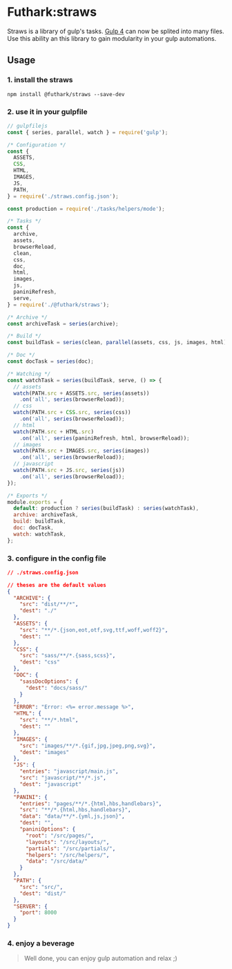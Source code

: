 # Futhark:straws

Straws is a library of gulp's tasks.
[Gulp 4](https://gulpjs.com/) can now be splited into many files. Use this ability an this library to gain modularity in your gulp automations.

## Usage

### 1. install the straws

```shell
npm install @futhark/straws --save-dev
```

### 2. use it in your gulpfile

```javascript
// gulpfilejs
const { series, parallel, watch } = require('gulp');

/* Configuration */
const {
  ASSETS,
  CSS,
  HTML,
  IMAGES,
  JS,
  PATH,
} = require('./straws.config.json');

const production = require('./tasks/helpers/mode');

/* Tasks */
const {
  archive,
  assets,
  browserReload,
  clean,
  css,
  doc,
  html,
  images,
  js,
  paniniRefresh,
  serve,
} = require('./@futhark/straws');

/* Archive */
const archiveTask = series(archive);

/* Build */
const buildTask = series(clean, parallel(assets, css, js, images, html));

/* Doc */
const docTask = series(doc);

/* Watching */
const watchTask = series(buildTask, serve, () => {
  // assets
  watch(PATH.src + ASSETS.src, series(assets))
    .on('all', series(browserReload));
  // css
  watch(PATH.src + CSS.src, series(css))
    .on('all', series(browserReload));
  // html
  watch(PATH.src + HTML.src)
    .on('all', series(paniniRefresh, html, browserReload));
  // images
  watch(PATH.src + IMAGES.src, series(images))
    .on('all', series(browserReload));
  // javascript
  watch(PATH.src + JS.src, series(js))
    .on('all', series(browserReload));
});

/* Exports */
module.exports = {
  default: production ? series(buildTask) : series(watchTask),
  archive: archiveTask,
  build: buildTask,
  doc: docTask,
  watch: watchTask,
};
```

### 3. configure in the config file

```json
// ./straws.config.json

// theses are the default values
{
  "ARCHIVE": {
    "src": "dist/**/*",
    "dest": "./"
  },
  "ASSETS": {
    "src": "**/*.{json,eot,otf,svg,ttf,woff,woff2}",
    "dest": ""
  },
  "CSS": {
    "src": "sass/**/*.{sass,scss}",
    "dest": "css"
  },
  "DOC": {
    "sassDocOptions": {
      "dest": "docs/sass/"
    }
  },
  "ERROR": "Error: <%= error.message %>",
  "HTML": {
    "src": "**/*.html",
    "dest": ""
  },
  "IMAGES": {
    "src": "images/**/*.{gif,jpg,jpeg,png,svg}",
    "dest": "images"
  },
  "JS": {
    "entries": "javascript/main.js",
    "src": "javascript/**/*.js",
    "dest": "javascript"
  },
  "PANINI": {
    "entries": "pages/**/*.{html,hbs,handlebars}",
    "src": "**/*.{html,hbs,handlebars}",
    "data": "data/**/*.{yml,js,json}",
    "dest": "",
    "paniniOptions": {
      "root": "/src/pages/",
      "layouts": "/src/layouts/",
      "partials": "/src/partials/",
      "helpers": "/src/helpers/",
      "data": "/src/data/"
    }
  },
  "PATH": {
    "src": "src/",
    "dest": "dist/"
  },
  "SERVER": {
    "port": 8000
  }
}
```

### 4. enjoy a beverage

> Well done, you can enjoy gulp automation and relax ;)
